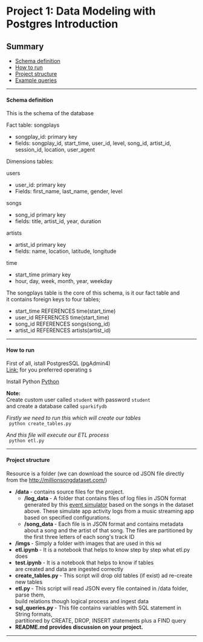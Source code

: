 # Project 1: Data Modeling with Postgres Introduction  

## Summary
* [Schema definition](#Schema-definition)
* [How to run](#How-to-run)
* [Project structure](#Project-structure)
* [Example queries](#Example-queries)
--------------------------------------------


#### Schema definition
This is the schema of the database

Fact table: songplays
* songplay_id: primary key <br>
* fields: songplay_id, start_time, user_id, level, song_id, artist_id, session_id, location, user_agent<br>

Dimensions tables:

users
* user_id: primary key<br>
* Fields: first_name, last_name, gender, level <br>

songs
* song_id primary key<br>
* fields: title, artist_id, year, duration <br>

artists
* artist_id primary key<br>
* fields: name, location, latitude, longitude <br>

time
* start_time primary key<br>
* hour, day, week, month, year, weekday <br>


The songplays table is the core of this schema, is it our fact table and <br>
it contains foreign keys to four tables;
* start_time REFERENCES time(start_time)
* user_id REFERENCES time(start_time)
* song_id REFERENCES songs(song_id)
* artist_id REFERENCES artists(artist_id)

--------------------------------------------

#### How to run
First of all, istall PostgresSQL (pgAdmin4) <br>
[Link:](https://www.postgresql.org/download/) for you preferred operating s <br>

Install Python [Python](https://www.python.org/downloads/) <br>

<b> Note: </b><br>
Create custom user called `student` with password `student`  <br>
and create a database called `sparkifydb`

<I> Firstly we need to run this which will create our tables </I> <br>
`` python create_tables.py`` <br>

<I> And this file will execute our ETL process </I> <br>
`` python etl.py`` <br>

----------------------------

#### Project structure
Resource is a folder (we can download the source od JSON file directly from the http://millionsongdataset.com/)

* <b> /data </b> - contains source files for the project. 
  * <b> /log_data </b> - A folder that contains files of log files in JSON format generated by this [event simulator](https://github.com/Interana/eventsim) based on the songs in the dataset above. These simulate app activity logs from a music streaming app based on specified configurations.
  * <b> /song_data </b> -  Each file is in JSON format and contains metadata about a song and the artist of that song. The files are partitioned by the first three letters of each song's track ID
* <b> /imgs </b> - Simply a folder with images that are used in this ``md``
* <b> etl.ipynb </b> - It is a notebook that helps to know step by step what etl.py does
* <b> test.ipynb </b> - It is a notebook that helps to know if tables
  <br> are created and data are ingested correctly 
* <b> create_tables.py </b> - This script will drop old tables (if exist) ad re-create new tables
* <b> etl.py </b> - This script will read JSON every file contained in /data folder, parse them, <br> build relations though logical process and ingest data 
* <b> sql_queries.py </b> - This file contains variables with SQL statement in String formats, <br> partitioned by CREATE, DROP, INSERT statements plus a FIND query
* <b> README.md provides discussion on your project.


----------------------------
